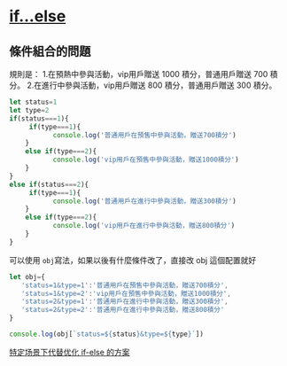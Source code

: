 # [if...else](https://developer.mozilla.org/zh-TW/docs/Web/JavaScript/Reference/Statements/if...else)

## 條件組合的問題

規則是： 
1.在預熱中參與活動，vip用戶贈送 1000 積分，普通用戶贈送 700 積分。 
2.在進行中參與活動，vip用戶贈送 800 積分，普通用戶贈送 300 積分。 

```js
let status=1
let type=2
if(status===1){
     if(type===1){
           console.log('普通用戶在預售中參與活動，贈送700積分')
    }
    else if(type===2){
           console.log('vip用戶在預售中參與活動，贈送1000積分')
    }
}
else if(status===2){
     if(type===1){
           console.log('普通用戶在進行中參與活動，贈送300積分')
    }
    else if(type===2){
           console.log('vip用戶在進行中參與活動，贈送800積分')
    }
}
```

可以使用 `obj`寫法，如果以後有什麼條件改了，直接改 obj 這個配置就好

```js
let obj={
   'status=1&type=1':'普通用戶在預售中參與活動，贈送700積分',
   'status=1&type=2':'vip用戶在預售中參與活動，贈送1000積分',
   'status=2&type=1':'普通用戶在進行中參與活動，贈送300積分',
   'status=2&type=2':'普通用戶在進行中參與活動，贈送800積分'
}

console.log(obj[`status=${status}&type=${type}`])
```

[特定场景下代替优化 if-else 的方案](https://juejin.im/post/5efc55496fb9a07e9a079a5e?utm_source=gold_browser_extension)